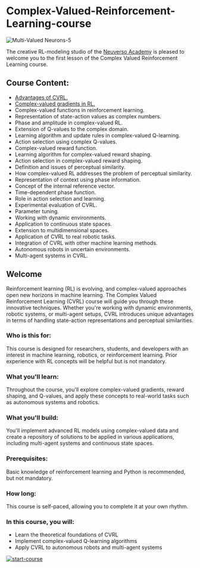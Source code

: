 # Complex-Valued-Reinforcement-Learning-course

![Multi-Valued Neurons-5](https://github.com/user-attachments/assets/58283ad5-076a-4789-bbf1-19478b6fa865)


<p>The creative RL-modeling studio of the <a href="https://neuverso.ai/" target="_blank">Neuverso Academy</a> is pleased to welcome you to the first lesson of the Complex Valued Reinforcement Learning course.</p>


## Course Content:
<ul>
  <li><a href="https://medium.com/@serhii.barskyi/complex-valued-reinforcement-learning-course-cfeb937bedc5">Advantages of CVRL.</a></li>
  <li><a href="https://medium.com/@serhii.barskyi/complex-valued-gradients-in-reinforcement-learning-560379a978ab">Complex-valued gradients in RL.</a></li>
  <li>Complex-valued functions in reinforcement learning.</li>
  <li>Representation of state-action values as complex numbers.</li>
  <li>Phase and amplitude in complex-valued RL.</li>
  <li>Extension of Q-values to the complex domain.</li>
  <li>Learning algorithm and update rules in complex-valued Q-learning.</li>
  <li>Action selection using complex Q-values.</li>
  <li>Complex-valued reward function.</li>
  <li>Learning algorithm for complex-valued reward shaping.</li>
  <li>Action selection in complex-valued reward shaping.</li>
  <li>Definition and issues of perceptual similarity.</li>
  <li>How complex-valued RL addresses the problem of perceptual similarity.</li>
  <li>Representation of context using phase information.</li>
  <li>Concept of the internal reference vector.</li>
  <li>Time-dependent phase function.</li>
  <li>Role in action selection and learning.</li>
  <li>Experimental evaluation of CVRL.</li>
  <li>Parameter tuning.</li>
  <li>Working with dynamic environments.</li>
  <li>Application to continuous state spaces.</li>
  <li>Extension to multidimensional spaces.</li>
  <li>Application of CVRL to real robotic tasks.</li>
  <li>Integration of CVRL with other machine learning methods.</li>
  <li>Autonomous robots in uncertain environments.</li>
  <li>Multi-agent systems in CVRL.</li>
</ul>

## Welcome
<p>Reinforcement learning (RL) is evolving, and complex-valued approaches open new horizons in machine learning. The Complex Valued Reinforcement Learning (CVRL) course will guide you through these innovative techniques. Whether you're working with dynamic environments, robotic systems, or multi-agent setups, CVRL introduces unique advantages in terms of handling state-action representations and perceptual similarities.</p>

### Who is this for:
<p>This course is designed for researchers, students, and developers with an interest in machine learning, robotics, or reinforcement learning. Prior experience with RL concepts will be helpful but is not mandatory.</p>

### What you'll learn:
<p>Throughout the course, you'll explore complex-valued gradients, reward shaping, and Q-values, and apply these concepts to real-world tasks such as autonomous systems and robotics.</p>

### What you'll build:
<p>You'll implement advanced RL models using complex-valued data and create a repository of solutions to be applied in various applications, including multi-agent systems and continuous state spaces.</p>

### Prerequisites:
<p>Basic knowledge of reinforcement learning and Python is recommended, but not mandatory.</p>

### How long:
<p>This course is self-paced, allowing you to complete it at your own rhythm.</p>

### In this course, you will:
<ul>
  <li>Learn the theoretical foundations of CVRL</li>
  <li>Implement complex-valued Q-learning algorithms</li>
  <li>Apply CVRL to autonomous robots and multi-agent systems</li>
</ul>
<a href="https://medium.com/@serhii.barskyi/complex-valued-reinforcement-learning-course-cfeb937bedc5">
    <img src="https://user-images.githubusercontent.com/1221423/235727646-4a590299-ffe5-480d-8cd5-8194ea184546.svg" alt="start-course" style="max-width: 100%;">
</a>
